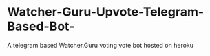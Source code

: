 # Watcher-Guru-Upvote-Telegram-Based-Bot-
A telegram based Watcher.Guru voting vote bot hosted on heroku
